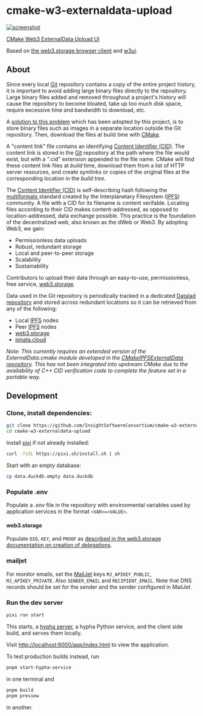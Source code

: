 # cmake-w3-externaldata-upload

[![screenshot](./screenshot.png)](https://cmake-w3-externaldata-upload.on.fleek.co/)

[CMake Web3 ExternalData Upload UI](https://cmake-w3-externaldata-upload.on.fleek.co/)

Based on [the web3.storage browser client](https://web3.storage/docs/reference/js-client-library/#store-files) and [w3ui](https://github.com/web3-storage/w3ui).

## About

Since every local [Git](https://git-scm.com/) repository contains a copy
of the entire project history, it is important to avoid adding large
binary files directly to the repository. Large binary files added and
removed throughout a project\'s history will cause the repository to
become bloated, take up too much disk space, require excessive time and
bandwidth to download, etc.

A [solution to this
problem](https://blog.kitware.com/cmake-externaldata-using-large-files-with-distributed-version-control/)
which has been adopted by this project, is to store binary files such as
images in a separate location outside the Git repository. Then, download
the files at build time with [CMake](https://cmake.org/).

A \"content link\" file contains an identifying [Content Identifier
(CID)](https://proto.school/anatomy-of-a-cid). The content link is
stored in the [Git](https://git-scm.com/) repository at the path where
the file would exist, but with a \".cid\" extension appended to the file
name. CMake will find these content link files at *build* time, download
them from a list of HTTP server resources, and create symlinks or copies of
the original files at the corresponding location in the *build tree*.

The [Content Identifier (CID)](https://proto.school/anatomy-of-a-cid) is
self-describing hash following the [multiformats
](https://multiformats.io/) standard created by the Interplanetary
Filesystem ([IPFS](https://ipfs.io/)) community. A file with a CID for
its filename is content verifable. Locating files according to their CID
makes content-addressed, as opposed to location-addressed, data exchange
possible. This practice is the foundation of the decentralized web, also
known as the dWeb or Web3. By adopting Web3, we gain:

-   Permissionless data uploads
-   Robust, redundant storage
-   Local and peer-to-peer storage
-   Scalability
-   Sustainability

Contributors to upload their data through an easy-to-use,
permissionless, free service, [web3.storage](https://web3.storage/).

Data used in the Git repository is periodically tracked in a
dedicated [Datalad
repository](https://datalad.org)
and stored across redundant locations so it can be retrieved from any of
the following:

-   Local [IPFS](https://ipfs.io/) nodes
-   Peer [IPFS](https://ipfs.io/) nodes
-   [web3.storage](https://web3.storage/)
-   [pinata.cloud](https://pinata.cloud)

*Note: This currently requires an extended version of the ExternalData.cmake module developed in the [CMakeIPFSExternalData repository](https://github.com/InsightSoftwareConsortium/CMakeIPFSExternalData). This has not been integrated into upstream CMake due to the availability of C++ CID verification code to complete the feature set in a
portable way.* 

## Development

### Clone, install dependencies:

```sh
git clone https://github.com/InsightSoftwareConsortium/cmake-w3-externaldata-upload
cd cmake-w3-externaldata-upload
```

Install [pixi](https://pixi.sh/) if not already installed:

```sh
curl -fsSL https://pixi.sh/install.sh | sh
```

Start with an empty database:

```sh
cp data.duckdb.empty data.duckdb
```

### Populate .env

Populate a *.env* file in the repository with environmental variables used by application services in the format `<VAR>=<VALUE>`.

#### web3.storage

Populate `DID`, `KEY`, and `PROOF` as [described in the web3.storage documentation on creation of delegations](https://web3.storage/docs/how-to/upload/#bring-your-own-delegations).

### mailjet

For monitor emails, set the [MailJet](https://mailjet.com) keys `MJ_APIKEY_PUBLIC`, `MJ_APIKEY_PRIVATE`. Also `SENDER_EMAIL` and `RECIPIENT_EMAIL`. Note that DNS records should be set for the sender and the sender configured in MailJet.

### Run the dev server

```sh
pixi run start
```

This starts, a [hypha server](https://ha.amun.ai/#/), a hypha Python service, and the client side build, and serves them locally.

Visit [http://localhost:9000/app/index.html](http://localhost:9000/app/index.html) to view the application.

To test production builds instead, run

```sh
pnpm start-hypha-service
```

in one terminal and

```sh
pnpm build
pnpm preview
```

in another.